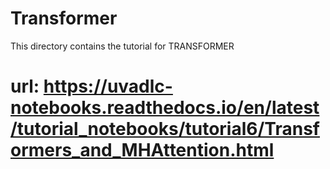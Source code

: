 # Transformer

This directory contains the tutorial for TRANSFORMER

# url: https://uvadlc-notebooks.readthedocs.io/en/latest/tutorial_notebooks/tutorial6/Transformers_and_MHAttention.html
